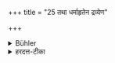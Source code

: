 +++
title = "25 तथा धर्माहृतेन द्रव्येण"

+++

<details><summary>Bühler</summary>

25. Likewise, if money, lawfully acquired, is given to worthy (persons).
</details>

<details><summary>हरदत्त-टीका</summary>

## सूत्रम्
तथा धर्माहृतेन द्रव्येण तीर्थे प्रतिपन्नेन ॥ २४ ॥  
## टिप्पनी
धर्मार्जितं यद्द्रव्यं पात्रे च प्रतिपादितं तेनाऽपि तथा तीव्रतरा पितॄणां प्रीतिर्द्राघीयांसं च कालमिति ॥ २४ ॥
</details>
